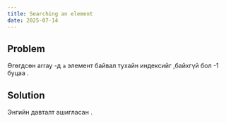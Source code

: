 ```yaml
---
title: Searching an element
date: 2025-07-14
---
```


## Problem

Өгөгдсөн array -д `a` элемент байвал тухайн индексийг ,байхгүй бол -1 буцаа .

## Solution

Энгийн давталт ашигласан .
